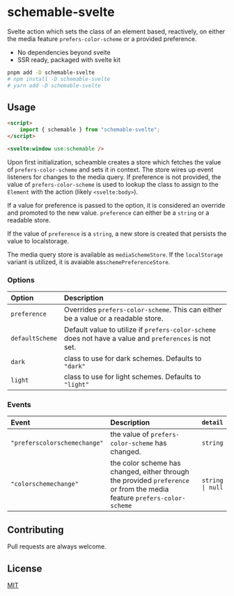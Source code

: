 # schemable-svelte

Svelte action which sets the class of an element based, reactively, on either
the media feature `prefers-color-scheme` or a provided preference.

-   No dependencies beyond svelte
-   SSR ready, packaged with svelte kit

```bash
pnpm add -D schemable-svelte
# npm install -D schemable-svelte
# yarn add -D schemable-svelte
```

## Usage

```html
<script>
	import { schemable } from "schemable-svelte";
</script>

<svelte:window use:schemable />
```

Upon first initialization, scheamble creates a store which fetches the value of
`prefers-color-scheme` and sets it in context. The store wires up event
listeners for changes to the media query. If preference is not provided, the
value of `prefers-color-scheme` is used to lookup the class to assign to the
`Element` with the action (likely `<svelte:body>`).

If a value for preference is passed to the option, it is considered an override
and promoted to the new value. `preference` can either be a `string` or a
readable store.

If the value of `preference` is a `string`, a new store is created that persists
the value to localstorage.

The media query store is available as `mediaSchemeStore`. If the `localStorage`
variant is utilized, it is avaiable as`schemePreferenceStore`.

### Options

| Option          | Description                                                                                            |
| :-------------- | :----------------------------------------------------------------------------------------------------- |
| `preference`    | Overrides `prefers-color-scheme`. This can either be a value or a readable store.                      |
| `defaultScheme` | Default value to utilize if `prefers-color-scheme` does not have a value and `preferences` is not set. |
| `dark`          | class to use for dark schemes. Defaults to `"dark"`                                                    |
| `light`         | class to use for light schemes. Defaults to `"light"`                                                  |

### Events

| Event                        | Description                                                                                                             |         `detail` |
| :--------------------------- | :---------------------------------------------------------------------------------------------------------------------- | ---------------: |
| `"preferscolorschemechange"` | the value of `prefers-color-scheme` has changed.                                                                        |         `string` |
| `"colorschemechange"`        | the color scheme has changed, either through the provided `preference` or from the media feature `prefers-color-scheme` | `string \| null` |

## Contributing

Pull requests are always welcome.

## License

[MIT](https://choosealicense.com/licenses/mit/)
